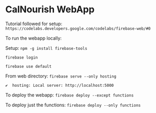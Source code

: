 # CalNourish WebApp

Tutorial followed for setup: 
`https://codelabs.developers.google.com/codelabs/firebase-web/#0`

To run the webapp locally:

Setup:
`npm -g install firebase-tools`

`firebase login`

`firebase use default`

From web directory: 
`firebase serve --only hosting`

`✔  hosting: Local server: http://localhost:5000`

To deploy the webapp:
`firebase deploy --except functions`

To deploy just the functions:
`firebase deploy --only functions`